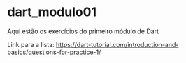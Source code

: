 # dart_modulo01

Aqui estão os exercícios do primeiro módulo de Dart

Link para a lista: https://dart-tutorial.com/introduction-and-basics/questions-for-practice-1/
